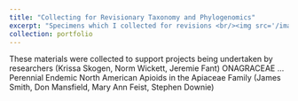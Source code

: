 ```yaml
---
title: "Collecting for Revisionary Taxonomy and Phylogenomics"
excerpt: "Specimens which I collected for revisions <br/><img src='/images/500x300.png'>"
collection: portfolio
---
```


These materials were collected to support projects being undertaken by researchers (Krissa Skogen, Norm Wickett, Jeremie Fant) ONAGRACEAE ...
Perennial Endemic North American Apioids in the Apiaceae Family (James Smith, Don Mansfield, Mary Ann Feist, Stephen Downie)
